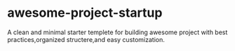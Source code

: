 # awesome-project-startup
A clean and minimal starter templete for building awesome project with best practices,organized structere,and easy customization.

